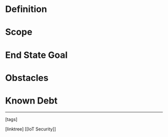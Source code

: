 # Definition

# Scope

# End State Goal

# Obstacles

# Known Debt












___
[tags] 


[linktree]
[[IoT Security]]
